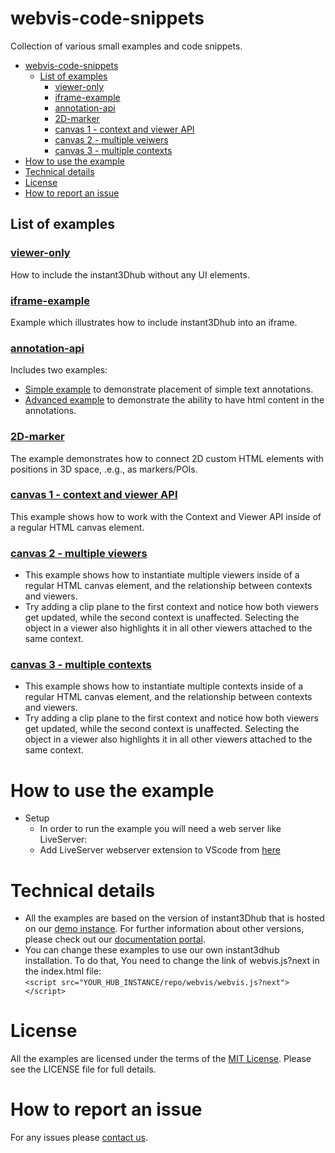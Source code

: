 # webvis-code-snippets

Collection of various small examples and code snippets.

- [webvis-code-snippets](#webvis-code-snippets)
  - [List of examples](#list-of-examples)
    - [viewer-only](#viewer-only)
    - [iframe-example](#iframe-example)
    - [annotation-api](#annotation-api)
    - [2D-marker](#2d-marker)
    - [canvas 1 - context and viewer API](#canvas-1---context-and-viewer-api)
    - [canvas 2 - multiple veiwers](#canvas-2---multiple-viewers)
    - [canvas 3 - multiple contexts](#canvas-3---multiple-contexts)
- [How to use the example](#how-to-use-the-example)
- [Technical details](#technical-details)
- [License](#license)
- [How to report an issue](#how-to-report-an-issue)

## List of examples

### [viewer-only](./viewer-only/)

How to include the instant3Dhub without any UI elements.

### [iframe-example](./iframe-example/)

Example which illustrates how to include instant3Dhub into an iframe.

### [annotation-api](./annotation-api/)

Includes two examples:
- [Simple example](./annotation-api/index.html) to demonstrate placement of simple text annotations. 
- [Advanced example](./annotation-api/annotation_advance.html) to demonstrate the ability to have html content in the annotations.

### [2D-marker](./2D-marker/)

The example demonstrates how to connect 2D custom HTML elements with positions in 3D space, .e.g., as markers/POIs.

### [canvas 1 - context and viewer API](./canvas%201%20-%20context%20and%20viewer%20API/)

This example shows how to work with the Context and Viewer API inside of a regular HTML canvas element.

### [canvas 2 - multiple viewers](./canvas%202%20-%20multiple%20viewers/)

- This example shows how to instantiate multiple viewers inside of a regular HTML canvas element, and the relationship between contexts and viewers.
- Try adding a clip plane to the first context and notice how both viewers get updated, while the second context is unaffected. Selecting the object in a viewer also highlights it in all other viewers attached to the same context.

### [canvas 3 - multiple contexts](./canvas%203%20-%20multiple%20contexts/)

- This example shows how to instantiate multiple contexts inside of a regular HTML canvas element, and the relationship between contexts and viewers.
- Try adding a clip plane to the first context and notice how both viewers get updated, while the second context is unaffected. Selecting the object in a  viewer also highlights it in all other viewers attached to the same context.

# How to use the example

- Setup
  - In order to run the example you will need a web server like LiveServer:
  - Add LiveServer webserver extension to VScode from [here](https://marketplace.visualstudio.com/items?itemName=ritwickdey.LiveServer)

# Technical details

- All the examples are based on the version of instant3Dhub that is hosted on our [demo instance](https://demo.threedy.io). For further information about other versions, please check out our [documentation portal](https://docs.threedy.io).
- You can change these examples to use our own instant3dhub installation. To do that, You need to change the link of webvis.js?next in the index.html file:  
  `<script src="YOUR_HUB_INSTANCE/repo/webvis/webvis.js?next"></script>`

# License

All the examples are licensed under the terms of the [MIT License](./LICENSE). Please see the LICENSE file for full details.

# How to report an issue

For any issues please [contact us](mailto:github-threedy@threedy.io).
